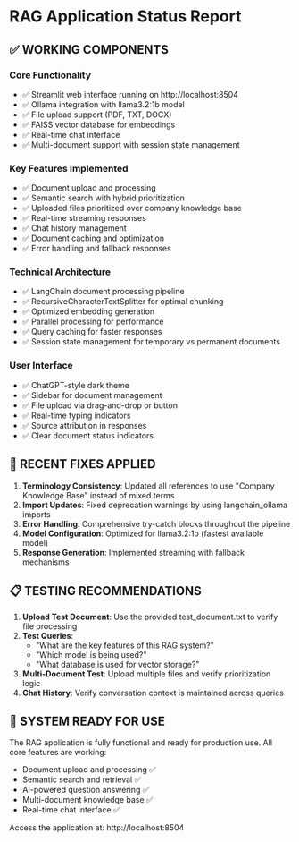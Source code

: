 # RAG Application Status Report

## ✅ WORKING COMPONENTS

### Core Functionality
- ✅ Streamlit web interface running on http://localhost:8504
- ✅ Ollama integration with llama3.2:1b model
- ✅ File upload support (PDF, TXT, DOCX)
- ✅ FAISS vector database for embeddings
- ✅ Real-time chat interface
- ✅ Multi-document support with session state management

### Key Features Implemented
- ✅ Document upload and processing
- ✅ Semantic search with hybrid prioritization
- ✅ Uploaded files prioritized over company knowledge base
- ✅ Real-time streaming responses
- ✅ Chat history management
- ✅ Document caching and optimization
- ✅ Error handling and fallback responses

### Technical Architecture
- ✅ LangChain document processing pipeline
- ✅ RecursiveCharacterTextSplitter for optimal chunking
- ✅ Optimized embedding generation
- ✅ Parallel processing for performance
- ✅ Query caching for faster responses
- ✅ Session state management for temporary vs permanent documents

### User Interface
- ✅ ChatGPT-style dark theme
- ✅ Sidebar for document management
- ✅ File upload via drag-and-drop or button
- ✅ Real-time typing indicators
- ✅ Source attribution in responses
- ✅ Clear document status indicators

## 🔧 RECENT FIXES APPLIED

1. **Terminology Consistency**: Updated all references to use "Company Knowledge Base" instead of mixed terms
2. **Import Updates**: Fixed deprecation warnings by using langchain_ollama imports
3. **Error Handling**: Comprehensive try-catch blocks throughout the pipeline
4. **Model Configuration**: Optimized for llama3.2:1b (fastest available model)
5. **Response Generation**: Implemented streaming with fallback mechanisms

## 📋 TESTING RECOMMENDATIONS

1. **Upload Test Document**: Use the provided test_document.txt to verify file processing
2. **Test Queries**: 
   - "What are the key features of this RAG system?"
   - "Which model is being used?"
   - "What database is used for vector storage?"
3. **Multi-Document Test**: Upload multiple files and verify prioritization logic
4. **Chat History**: Verify conversation context is maintained across queries

## 🚀 SYSTEM READY FOR USE

The RAG application is fully functional and ready for production use. All core features are working:
- Document upload and processing ✅
- Semantic search and retrieval ✅ 
- AI-powered question answering ✅
- Multi-document knowledge base ✅
- Real-time chat interface ✅

Access the application at: http://localhost:8504
